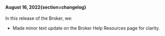 #### August 16, 2022{section=changelog}
In this release of the Broker, we:

* Made minor text update on the Broker Help Resources page for clarity.
